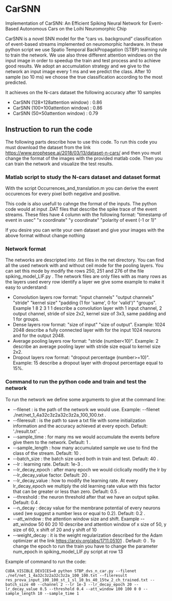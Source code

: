 # CarSNN
Implementation of CarSNN:  An Efficient Spiking Neural Network for Event-Based Autonomous Cars on the Loihi Neuromorphic Chip

CarSNN is a novel SNN model for the “cars vs. background” classification of event-based streams implemented on neuromorphic hardware. 
In these python script we use Spatio Temporal BackPropagation (STBP) learning rule to train the network.
We use also three different attention windows on the input image in order to speedup the train and test process and to achieve good results.
We adopt an accumulation strategy and we give to the network an input image every 1 ms and we predict the class. After 10 sample (so 10 ms) we choose the true classification according to the most predicted. 

It achieves on the N-cars dataset the following accuracy after 10 samples
* CarSNN (128×128attention window) : 0.86
* CarSNN (100×100attention window) : 0.86
* CarSNN (50×50attention window) : 0.79

## Instruction to run the code

The following parts describe how to use this code.
To run this code you must download the dataset from the link https://www.prophesee.ai/2018/03/13/dataset-n-cars/ and then you must change the format of the images with the provided matlab code. Then you can train the network and visualize the test results.

### Matlab script to study the N-cars dataset and dataset format

With the script Occurrences_and_translation.m you can derive the event occurences for every pixel both negative and positive.

This code is also usefull to cahnge the format of the inputs. The python code would at input .DAT files that describe the spike trace of the event streams.
These files have 4 column with the following format:
"timestamp of event in usec" "x coordinate" "y coordinate" "polarity of event (-1 or 1)"

If you desire you can write your own dataset and give your images with the above format without change nothing

### Network format

The networks are descripted into .txt files in the net directory. You can find all the used network with and without ceil mode for the pooling layers. You can set this mode by modify the rows 250, 251 and 276 of the file spiking_model_LIF.py . 
The network files are only files with as many rows as the layers used every row identify a layer we give some example to make it easy to understand:
* Convolution layers row format: "input channels" "output channels" "stride" "kernel size" "padding (1 for 'same', 0 for 'valid')" "groups". Example 1 8 2 3 1 1 describe a convolution layer with 1 input channel, 2 output channel, stride of size 2x2, kernel size of 3x3, same padding and 1 for groups.
* Dense layers row format: "size of input" "size of output". Example: 1024 2048 describe a fully connected layer with for the input 1024 neurons and for the output 2048.
* Average pooling layers row format: "stride (number<10)". Example: 2 describe an average pooling layer with stride size equal to kernel size 2x2.
* Dropout layers row format: "dropout percentage (number>=10)". Example: 15 describe a dropout layer with dropout percentage equal to 15%.

### Command to run the python code and train and test the network

To run the network we define some arguments to give at the command line:
* --filenet : is the path of the network we would use. Example: --filenet ./net/net_1_4a32c3z2a32c3z2a_100_100.txt .
* --fileresult : is the path to save a txt file with some initialization information and the accuracy achieved at every epoch. Default: './result.txt' .
* --sample_time : for many ms we would accumulate the events before give them to the network. Default: 1 . 
* --sample_length : how many accumulated sample we use to find the class of the stream. Default: 10 . 
* --batch_size : the batch size used both in train and test. Default: 40 .
* --lr : learning rate. Default: 1e-3 .
* --lr_decay_epoch : after many epoch we would ciclically modify the lr by --lr_decay_value factor. Default: 20 .
* --lr_decay_value : how to modify the learning rate. At every lr_decay_epoch we multiply the old learning rate value with this factor that can be greater or less than zero. Default: 0.5 . 
* --threshold : the neuron threshold after that we have an output spike. Default: 0.4 .
* --n_decay : decay value for the membrane potential of every neurons used (we suggest a number less or equal to 0.2). Default: 0.2 .
* --att_window : the attention window size and shift. Example --att_window 50 60 20 10 describe and attention window of x size of 50, y size of 60, x shift of 20 and y shift of 10
* --weight_decay : it is the weight regularization described for the Adam optimizer at the link https://arxiv.org/abs/1711.05101 . Default: 0 .
To change the epoch to run the train you have to change the parameter num_epoch in spiking_model_LIF.py script at row 13

Example of command to run the code:
```
CUDA_VISIBLE_DEVICES=0 python STBP_dvs_n_car.py --filenet ./net/net_1_4a32c3z2a32c3z2a_100_100.txt --fileresult res_prova_input_100_100_st_1_sl_10_bs_40_15tw_2_ch_trained.txt --batch_size 40 --channel 2 --lr 1e-3 --lr_decay_epoch 20 --lr_decay_value 0.5 --threshold 0.4 --att_window 100 100 0 0 --sample_length 10 --sample_time 1
```
